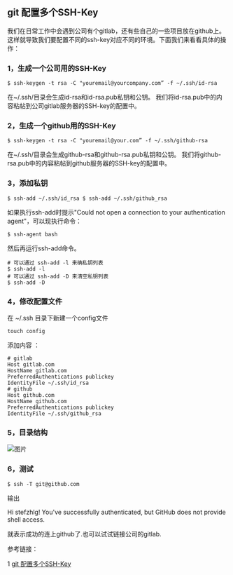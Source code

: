 
## git 配置多个SSH-Key

我们在日常工作中会遇到公司有个gitlab，还有些自己的一些项目放在github上。这样就导致我们要配置不同的ssh-key对应不同的环境。下面我们来看看具体的操作：



### 1，生成一个公司用的SSH-Key     

```
$ ssh-keygen -t rsa -C "youremail@yourcompany.com” -f ~/.ssh/id-rsa
```

在~/.ssh/目录会生成id-rsa和id-rsa.pub私钥和公钥。 我们将id-rsa.pub中的内容粘帖到公司gitlab服务器的SSH-key的配置中。



### 2，生成一个github用的SSH-Key

```
$ ssh-keygen -t rsa -C "youremail@your.com” -f ~/.ssh/github-rsa
```

在~/.ssh/目录会生成github-rsa和github-rsa.pub私钥和公钥。 我们将github-rsa.pub中的内容粘帖到github服务器的SSH-key的配置中。



### 3，添加私钥
```
$ ssh-add ~/.ssh/id_rsa $ ssh-add ~/.ssh/github_rsa
```

如果执行ssh-add时提示"Could not open a connection to your authentication agent"，可以现执行命令：

```
$ ssh-agent bash
```

然后再运行ssh-add命令。

```
# 可以通过 ssh-add -l 来确私钥列表
$ ssh-add -l
# 可以通过 ssh-add -D 来清空私钥列表
$ ssh-add -D
```

### 4，修改配置文件

在 ~/.ssh 目录下新建一个config文件

```
touch config
```

添加内容
：
```
# gitlab
Host gitlab.com
HostName gitlab.com
PreferredAuthentications publickey
IdentityFile ~/.ssh/id_rsa
# github
Host github.com
HostName github.com
PreferredAuthentications publickey
IdentityFile ~/.ssh/github_rsa
```

### 5，目录结构

![图片](http://static.oschina.net/uploads/space/2015/1112/151152_7YR5_723271.png)

### 6，测试
```
$ ssh -T git@github.com
```

输出

Hi stefzhlg! You've successfully authenticated, but GitHub does not provide shell access.

就表示成功的连上github了.也可以试试链接公司的gitlab.

参考链接：

1 [git 配置多个SSH-Key](https://my.oschina.net/stefanzhlg/blog/529403)

